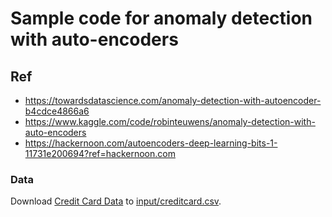 #  Sample code for anomaly detection with auto-encoders 

## Ref
  - https://towardsdatascience.com/anomaly-detection-with-autoencoder-b4cdce4866a6
  - https://www.kaggle.com/code/robinteuwens/anomaly-detection-with-auto-encoders
  - https://hackernoon.com/autoencoders-deep-learning-bits-1-11731e200694?ref=hackernoon.com

### Data
Download [Credit Card Data](https://www.kaggle.com/code/robinteuwens/anomaly-detection-with-auto-encoders/input) to [input/creditcard.csv](input/creditcard.csv).
